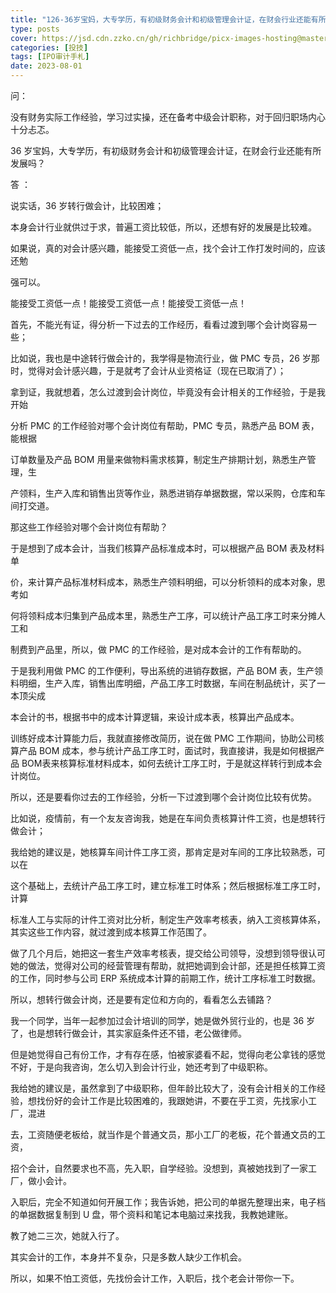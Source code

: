 ```yaml
---
title: "126-36岁宝妈，大专学历，有初级财务会计和初级管理会计证，在财会行业还能有所发展吗"
type: posts
cover: https://jsd.cdn.zzko.cn/gh/richbridge/picx-images-hosting@master/thumbnail/audit.jpg
categories: [投技]
tags: [IPO审计手札]
date: 2023-08-01
---
```


问：

没有财务实际工作经验，学习过实操，还在备考中级会计职称，对于回归职场内心十分忐忑。

36 岁宝妈，大专学历，有初级财务会计和初级管理会计证，在财会行业还能有所发展吗？

答 ：

说实话，36 岁转行做会计，比较困难；

本身会计行业就供过于求，普遍工资比较低，所以，还想有好的发展是比较难。

如果说，真的对会计感兴趣，能接受工资低一点，找个会计工作打发时间的，应该还勉

强可以。

能接受工资低一点！能接受工资低一点！能接受工资低一点！

首先，不能光有证，得分析一下过去的工作经历，看看过渡到哪个会计岗容易一些；

比如说，我也是中途转行做会计的，我学得是物流行业，做 PMC 专员，26 岁那时，觉得对会计感兴趣，于是就考了会计从业资格证（现在已取消了）；

  

拿到证，我就想着，怎么过渡到会计岗位，毕竟没有会计相关的工作经验，于是我开始

分析 PMC 的工作经验对哪个会计岗位有帮助，PMC 专员，熟悉产品 BOM 表，能根据

订单数量及产品 BOM 用量来做物料需求核算，制定生产排期计划，熟悉生产管理，生

产领料，生产入库和销售出货等作业，熟悉进销存单据数据，常以采购，仓库和车间打交道。

那这些工作经验对哪个会计岗位有帮助？

于是想到了成本会计，当我们核算产品标准成本时，可以根据产品 BOM 表及材料单

价，来计算产品标准材料成本，熟悉生产领料明细，可以分析领料的成本对象，思考如

何将领料成本归集到产品成本里，熟悉生产工序，可以统计产品工序工时来分摊人工和

制费到产品里，所以，做 PMC 的工作经验，是对成本会计的工作有帮助的。

于是我利用做 PMC 的工作便利，导出系统的进销存数据，产品 BOM 表，生产领料明细，生产入库，销售出库明细，产品工序工时数据，车间在制品统计，买了一本顶尖成

本会计的书，根据书中的成本计算逻辑，来设计成本表，核算出产品成本。

训练好成本计算能力后，我就直接修改简历，说在做 PMC 工作期间，协助公司核算产品 BOM 成本，参与统计产品工序工时，面试时，我直接讲，我是如何根据产品 BOM表来核算标准材料成本，如何去统计工序工时，于是就这样转行到成本会计岗位。

所以，还是要看你过去的工作经验，分析一下过渡到哪个会计岗位比较有优势。

比如说，疫情前，有一个友友咨询我，她是在车间负责核算计件工资，也是想转行做会计；

我给她的建议是，她核算车间计件工序工资，那肯定是对车间的工序比较熟悉，可以在

这个基础上，去统计产品工序工时，建立标准工时体系；然后根据标准工序工时，计算

标准人工与实际的计件工资对比分析，制定生产效率考核表，纳入工资核算体系，其实这些工作内容，就过渡到成本核算工作范围了。

做了几个月后，她把这一套生产效率考核表，提交给公司领导，没想到领导很认可她的做法，觉得对公司的经营管理有帮助，就把她调到会计部，还是担任核算工资的工作，同时参与公司 ERP 系统成本计算的前期工作，统计工序标准工时数据。

所以，想转行做会计岗，还是要有定位和方向的，看看怎么去铺路？

我一个同学，当年一起参加过会计培训的同学，她是做外贸行业的，也是 36 岁了，也是想转行做会计，其实家庭条件还不错，老公做律师。

但是她觉得自己有份工作，才有存在感，怕被家婆看不起，觉得向老公拿钱的感觉不好，于是向我咨询，怎么切入到会计行业，她还考到了中级职称。

我给她的建议是，虽然拿到了中级职称，但年龄比较大了，没有会计相关的工作经验，想找份好的会计工作是比较困难的，我跟她讲，不要在乎工资，先找家小工厂，混进

去，工资随便老板给，就当作是个普通文员，那小工厂的老板，花个普通文员的工资，

招个会计，自然要求也不高，先入职，自学经验。没想到，真被她找到了一家工厂，做小会计。

入职后，完全不知道如何开展工作；我告诉她，把公司的单据先整理出来，电子档的单据数据复制到 U 盘，带个资料和笔记本电脑过来找我，我教她建账。

教了她二三次，她就入行了。

其实会计的工作，本身并不复杂，只是多数人缺少工作机会。

所以，如果不怕工资低，先找份会计工作，入职后，找个老会计带你一下。